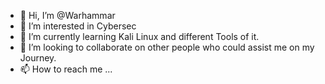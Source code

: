 - 👋 Hi, I’m @Warhammar
- 👀 I’m interested in Cybersec
- 🌱 I’m currently learning Kali Linux and different Tools of it.
- 💞️ I’m looking to collaborate on other people who could assist me on my Journey.
- 📫 How to reach me ...

<!---
Warhammar/Warhammar is a ✨ special ✨ repository because its `README.md` (this file) appears on your GitHub profile.
You can click the Preview link to take a look at your changes.
--->
